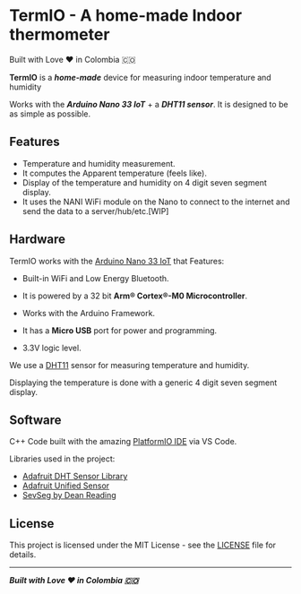 # TermIO - A home-made Indoor thermometer

Built with Love :heart: in Colombia :colombia:

**TermIO** is a ***home-made*** device for measuring indoor temperature and humidity

Works with the ***Arduino Nano 33 IoT*** + a ***DHT11 sensor***. It is designed to be as simple as possible.

## Features

- Temperature and humidity measurement.
- It computes the Apparent temperature (feels like).
- Display of the temperature and humidity on 4 digit seven segment display.
- It uses the NANI WiFi module on the Nano to connect to the internet and send the data to a server/hub/etc.[WIP]

## Hardware

TermIO works with the [Arduino Nano 33 IoT](https://store-usa.arduino.cc/products/arduino-nano-33-iot) that Features:

- Built-in WiFi and Low Energy Bluetooth. 

- It is powered by a 32 bit **Arm® Cortex®-M0 Microcontroller**.

- Works with the Arduino Framework.

- It has a **Micro USB** port for power and programming.

- 3.3V logic level.

We use a [DHT11](https://www.adafruit.com/product/386) sensor for measuring temperature and humidity.

Displaying the temperature is done with a generic 4 digit seven segment display.

## Software

C++ Code built with the amazing [PlatformIO IDE](https://platformio.org/) via VS Code.

Libraries used in the project:

- [Adafruit DHT Sensor Library](https://registry.platformio.org/libraries/adafruit/DHT%20sensor%20library)
- [Adafruit Unified Sensor](https://registry.platformio.org/libraries/adafruit/Adafruit%20Unified%20Sensor)
- [SevSeg by Dean Reading](https://registry.platformio.org/libraries/Dean%20Reading/SevSeg)

## License

This project is licensed under the MIT License - see the [LICENSE](LICENSE) file for details.

***

***Built with Love :heart: in Colombia :colombia:***
